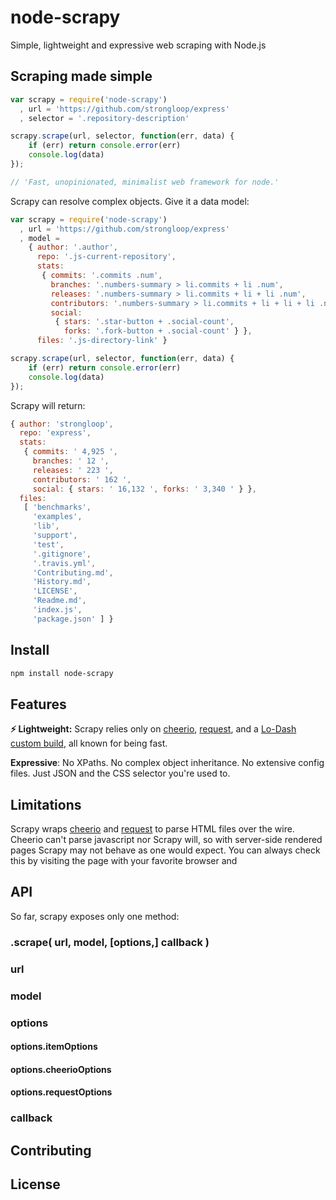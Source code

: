 node-scrapy
===========

Simple, lightweight and expressive web scraping with Node.js

## Scraping made simple

```js
var scrapy = require('node-scrapy')
  , url = 'https://github.com/strongloop/express'
  , selector = '.repository-description'

scrapy.scrape(url, selector, function(err, data) {
    if (err) return console.error(err)
    console.log(data)
});

// 'Fast, unopinionated, minimalist web framework for node.'
```

Scrapy can resolve complex objects. Give it a data model:

```js
var scrapy = require('node-scrapy')
  , url = 'https://github.com/strongloop/express'
  , model =
    { author: '.author',
      repo: '.js-current-repository',
      stats:
       { commits: '.commits .num',
         branches: '.numbers-summary > li.commits + li .num',
         releases: '.numbers-summary > li.commits + li + li .num',
         contributors: '.numbers-summary > li.commits + li + li + li .num',
         social:
          { stars: '.star-button + .social-count',
            forks: '.fork-button + .social-count' } },
      files: '.js-directory-link' }

scrapy.scrape(url, selector, function(err, data) {
    if (err) return console.error(err)
    console.log(data)
});
```

Scrapy will return:

```js
{ author: 'strongloop',
  repo: 'express',
  stats:
   { commits: ' 4,925 ',
     branches: ' 12 ',
     releases: ' 223 ',
     contributors: ' 162 ',
     social: { stars: ' 16,132 ', forks: ' 3,340 ' } },
  files:
   [ 'benchmarks',
     'examples',
     'lib',
     'support',
     'test',
     '.gitignore',
     '.travis.yml',
     'Contributing.md',
     'History.md',
     'LICENSE',
     'Readme.md',
     'index.js',
     'package.json' ] }
```

## Install

```bash
npm install node-scrapy
```

## Features

__⚡ Lightweight:__ Scrapy relies only on [cheerio](https://www.npmjs.org/package/cheerio), [request](https://www.npmjs.org/package/request), and a [Lo-Dash custom build](https://lodash.com/custom-builds), all known for being fast.

__Expressive__: No XPaths. No complex object inheritance. No extensive config files. Just JSON and the CSS selector you're used to.

## Limitations

Scrapy wraps [cheerio](https://www.npmjs.org/package/cheerio) and [request](https://www.npmjs.org/package/request) to parse HTML files over the wire. Cheerio can't parse javascript nor Scrapy will, so with server-side rendered pages Scrapy may not behave as one would expect. You can always check this by visiting the page with your favorite browser and 

## API

So far, scrapy exposes only one method:

### .scrape( url, model, [options,] callback )

### url

### model

### options

#### options.itemOptions

#### options.cheerioOptions

#### options.requestOptions

### callback

## Contributing

## License


